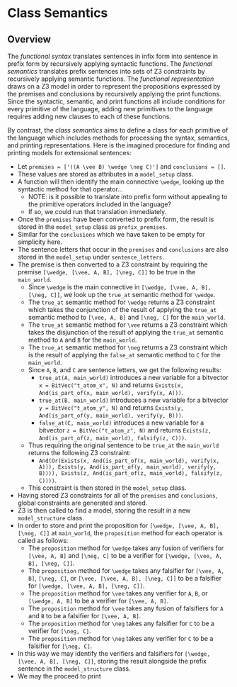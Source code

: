 # Class Semantics

<!-- describe object oriented approach to defining compositional semantic clauses in Z3 -->

## Overview

The _functional syntax_ translates sentences in infix form into sentence in prefix form by recursively applying syntactic functions.
The _functional semantics_ translates prefix sentences into sets of Z3 constraints by recursively applying semantic functions.
The _functional representation_ draws on a Z3 model in order to represent the propositions expressed by the premises and conclusions by recursively applying the print functions.
Since the syntactic, semantic, and print functions all include conditions for every primitive of the language, adding new primitives to the language requires adding new clauses to each of these functions.

By contrast, the _class semantics_ aims to define a class for each primitive of the language which includes methods for processing the syntax, semantics, and printing representations.
Here is the imagined procedure for finding and printing models for extensional sentences:
  - Let `premises = ['((A \vee B) \wedge \neg C)']` and `conclusions = []`.
  - These values are stored as attributes in a `model_setup` class.
  - A function will then identify the main connective `\wedge`, looking up the syntactic method for that operator...
    - NOTE: is it possible to translate into prefix form without appealing to the primitive operators included in the language?
    - If so, we could run that translation immediately.
  - Once the `premises` have been converted to prefix form, the result is stored in the `model_setup` class as `prefix_premises`.
  - Similar for the `conclusions` which we have taken to be empty for simplicity here.
  - The sentence letters that occur in the `premises` and `conclusions` are also stored in the `model_setup` under `sentence_letters`.
  - The premise is then converted to a Z3 constraint by requiring the premise `[\wedge, [\vee, A, B], [\neg, C]]` to be true in the `main_world`.
    - Since `\wedge` is the main connective in `[\wedge, [\vee, A, B], [\neg, C]]`, we look up the `true_at` semantic method for `\wedge`.
    - The `true_at` semantic method for `\wedge` returns a Z3 constraint which takes the conjunction of the result of applying the `true_at` semantic method to `[\vee, A, B]` and `[\neg, C]` for the `main_world`.
    - The `true_at` semantic method for `\vee` returns a Z3 constraint which takes the disjunction of the result of applying the `true_at` semantic method to `A` and `B` for the `main_world`.
    - The `true_at` semantic method for `\neg` returns a Z3 constraint which is the result of applying the `false_at` semantic method to `C` for the `main_world`.
    - Since `A`, `B`, and `C` are sentence letters, we get the following results:
      - `true_at(A, main_world)` introduces a new variable for a bitvector `x = BitVec("t_atom_x", N)` and returns `Exists(x, And(is_part_of(x, main_world), verify(x, A)))`.
      - `true_at(B, main_world)` introduces a new variable for a bitvector `y = BitVec("t_atom_y", N)` and returns `Exists(y, And(is_part_of(y, main_world), verify(y, B)))`.
      - `false_at(C, main_world)` introduces a new variable for a bitvector `z = BitVec("t_atom_z", N)` and returns `Exists(z, And(is_part_of(z, main_world), falsify(z, C)))`.
    - Thus requiring the original sentence to be `true_at` the `main_world` returns the following Z3 constraint:
      - `And(Or(Exists(x, And(is_part_of(x, main_world), verify(x, A))), Exists(y, And(is_part_of(y, main_world), verify(y, B)))), Exists(z, And(is_part_of(z, main_world), falsify(z, C))))`.
    - This constraint is then stored in the `model_setup` class.
  - Having stored Z3 constraints for all of the `premises` and `conclusions`, global constraints are generated and stored.
  - Z3 is then called to find a model, storing the result in a new `model_structure` class.
  - In order to store and print the proposition for `[\wedge, [\vee, A, B], [\neg, C]]` at `main_world`, the `proposition` method for each operator is called as follows:
    - The `proposition` method for `\wedge` takes any fusion of verifiers for `[\vee, A, B]` and `[\neg, C]` to be a verifier for `[\wedge, [\vee, A, B], [\neg, C]]`.
    - The `proposition` method for `\wedge` takes any falsifier for `[\vee, A, B]`, `[\neg, C]`, or `[\vee, [\vee, A, B], [\neg, C]]` to be a falsifier for `[\wedge, [\vee, A, B], [\neg, C]]`.
    - The `proposition` method for `\vee` takes any verifier for `A`, `B`, or `[\wedge, A, B]` to be a verifier for `[\vee, A, B]`.
    - The `proposition` method for `\vee` takes any fusion of falsifiers for `A` and `B` to be a falsifier for `[\vee, A, B]`.
    - The `proposition` method for `\neg` takes any falsifier for `C` to be a verifier for `[\neg, C]`.
    - The `proposition` method for `\neg` takes any verifier for `C` to be a falsifier for `[\neg, C]`.
  - In this way we may identify the verifiers and falsifiers for `[\wedge, [\vee, A, B], [\neg, C]]`, storing the result alongside the prefix sentence in the `model_structure` class.
  - We may the proceed to print 
